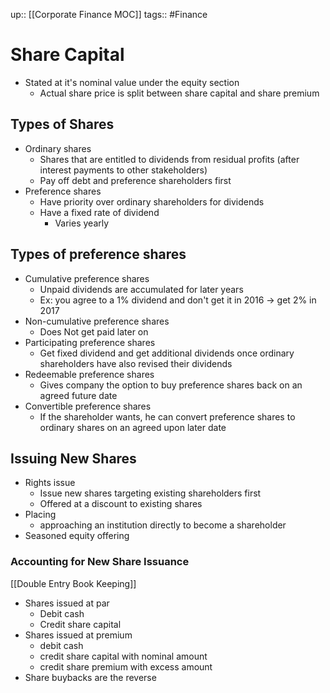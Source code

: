 up:: [[Corporate Finance MOC]]
tags:: #Finance 
# Share Capital
- Stated at it's nominal value under the equity section
	- Actual share price is split between share capital and share premium
## Types of Shares
- Ordinary shares
	- Shares that are entitled to dividends from residual profits (after interest payments to other stakeholders)
	- Pay off debt and preference shareholders first
- Preference shares
	- Have priority over ordinary shareholders for dividends
	- Have a fixed rate of dividend
		- Varies yearly
## Types of preference shares
- Cumulative preference shares
	- Unpaid dividends are accumulated for later years
	- Ex: you agree to a 1% dividend and don't get it in 2016 → get 2% in 2017
- Non-cumulative preference shares
	- Does Not get paid later on
- Participating preference shares
	- Get fixed dividend and get additional dividends once ordinary shareholders have also revised their dividends
- Redeemable preference shares
	- Gives company the option to buy preference shares back on an agreed future date
- Convertible preference shares
	- If the shareholder wants, he can convert preference shares to ordinary shares on an agreed upon later date

## Issuing New Shares
- Rights issue
	- Issue new shares targeting existing shareholders first
	- Offered at a discount to existing shares
- Placing
	- approaching an institution directly to become a shareholder
- Seasoned equity offering
### Accounting for New Share Issuance
[[Double Entry Book Keeping]]
- Shares issued at par
	- Debit cash
	- Credit share capital 
- Shares issued at premium
	- debit cash
	- credit share capital with nominal amount
	- credit share premium with excess amount
- Share buybacks are the reverse